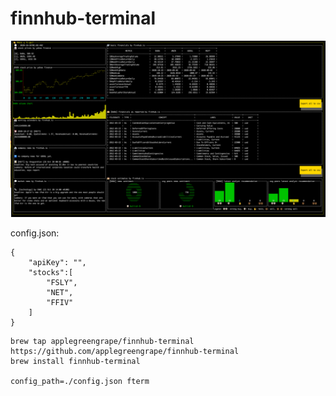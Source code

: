 # finnhub-terminal

![example view](./_img/pic1.png)

config.json:
```
{
    "apiKey": "",
    "stocks":[
        "FSLY",
        "NET", 
        "FFIV"
    ]
}
```

```
brew tap applegreengrape/finnhub-terminal https://github.com/applegreengrape/finnhub-terminal
brew install finnhub-terminal

config_path=./config.json fterm
```